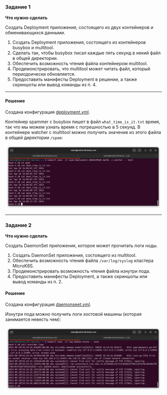 ### Задание 1 

**Что нужно сделать**

Создать Deployment приложения, состоящего из двух контейнеров и обменивающихся данными.

1. Создать Deployment приложения, состоящего из контейнеров busybox и multitool.
2. Сделать так, чтобы busybox писал каждые пять секунд в некий файл в общей директории.
3. Обеспечить возможность чтения файла контейнером multitool.
4. Продемонстрировать, что multitool может читать файл, который периодоически обновляется.
5. Предоставить манифесты Deployment в решении, а также скриншоты или вывод команды из п. 4.

---

#### Решение

Создана конфигурация [deployment.yml](k8s/deployment/deployment.yml).

Контейнер spammer с busybox пишет в файл `what_time_is_it.txt` время, так что мы можем узнать время с погрешностью в 5 секунд. В контейнере watcher с multitool можно получить значение из этого файла в общей директории `/spam`:

![alt text](img/1.1.png)

---

### Задание 2

**Что нужно сделать**

Создать DaemonSet приложения, которое может прочитать логи ноды.

1. Создать DaemonSet приложения, состоящего из multitool.
2. Обеспечить возможность чтения файла `/var/log/syslog` кластера MicroK8S.
3. Продемонстрировать возможность чтения файла изнутри пода.
4. Предоставить манифесты Deployment, а также скриншоты или вывод команды из п. 2.

#### Решение

Создана конфигурация [daemonseet.yml](k8s/deployment/daemonset.yml).

Изнутри пода можно получить логи хостовой машины (которая занимается невесть чем):

![alt text](img/2.1.png)